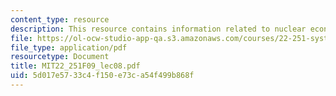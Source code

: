 ```yaml
---
content_type: resource
description: This resource contains information related to nuclear economics.
file: https://ol-ocw-studio-app-qa.s3.amazonaws.com/courses/22-251-systems-analysis-of-the-nuclear-fuel-cycle-fall-2009/5d017e5733c4f150e73ca54f499b868f_MIT22_251F09_lec08.pdf
file_type: application/pdf
resourcetype: Document
title: MIT22_251F09_lec08.pdf
uid: 5d017e57-33c4-f150-e73c-a54f499b868f
---
```

